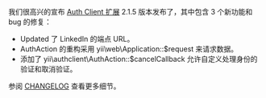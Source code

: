 我们很高兴的宣布 [Auth Client 扩展](https://github.com/yiisoft/yii2-authclient) 2.1.5 版本发布了，其中包含 3 个新功能和 bug 的修复：

* Updated 了 LinkedIn 的端点 URL。
* AuthAction 的重构采用 yii\web\Application::$request 来请求数据。
* 添加了 yii\authclient\AuthAction::$cancelCallback 允许自定义处理身份的验证和取消验证。

参阅 [CHANGELOG](https://github.com/yiisoft/yii2-authclient/blob/2.1.5/CHANGELOG.md) 查看更多细节。
